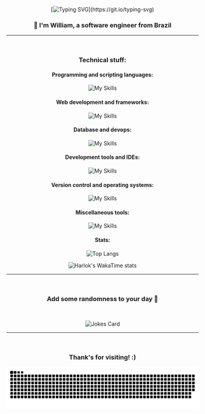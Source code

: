 <!-- Initial message -->
<!-- https://github.com/DenverCoder1/readme-typing-svg -->
<div align="center">

[![Typing SVG](https://readme-typing-svg.demolab.com?font=Fira+Code&weight=600&size=36&pause=1000&color=FFFFFF&background=52FF1A00&center=true&vCenter=true&random=false&width=435&lines=Hello+World!)](https://git.io/typing-svg)
### 👋 I'm William, a software engineer from Brazil

</div>

<hr><br>

<!-- Languages and tools section -->
<!-- https://github.com/tandpfun/skill-icons -->
<div align="center">

### Technical stuff:

#### Programming and scripting languages:
![My Skills](https://skillicons.dev/icons?i=py,cs,java,js,php,kotlin,dart,lua)

#### Web development and frameworks:
![My Skills](https://skillicons.dev/icons?i=html,css,nodejs,flask,django,laravel,flutter,discordjs)

#### Database and devops:
![My Skills](https://skillicons.dev/icons?i=mysql,sqlite,postgres,mongodb,firebase,docker,nginx,jenkins,heroku)

#### Development tools and IDEs:
![My Skills](https://skillicons.dev/icons?i=vscode,visualstudio,eclipse,androidstudio,sublime,postman,figma,anaconda)

#### Version control and operating systems:
![My Skills](https://skillicons.dev/icons?i=git,github,bitbucket,linux,ubuntu,kali,windows)

#### Miscellaneous tools:
![My Skills](https://skillicons.dev/icons?i=autocad,matlab,octave,raspberrypi,arduino,discord,pytorch,tensorflow,selenium,opencv)

#### Stats:
![Top Langs](https://github-readme-stats.vercel.app/api/top-langs/?username=wrdelmanto&size_weight=0.5&count_weight=0.5&langs_count=8&layout=compact&hide=jupyter%20notebook)

![Harlok's WakaTime stats](https://github-readme-stats.vercel.app/api/wakatime?username=@wrdelmanto&layout=compact)

</div>

<hr><br>

<!-- Random daily joke -->
<!-- https://github.com/ABSphreak/readme-jokes -->
<!-- https://github.com/PiyushSuthar/github-readme-quotes -->
<div align="center">

### Add some randomness to your day 🥰

<br>

![Jokes Card](https://readme-jokes.vercel.app/api?theme=react)
<!--!<br>
[Readme Quotes](https://quotes-github-readme.vercel.app/api?theme=catppuccin_mocha)
-->

</div>

<hr><br>

<!-- Final section -->
<div align="center">

### Thank's for visiting! :)

<img src="https://raw.githubusercontent.com/WRDelmanto/WRDelmanto/snake/snake-dark.svg" alt="Snake animation" />

</div>

<!-- Saving for later -->
<!--
Profile counter
https://github.com/antonkomarev/github-profile-views-counter
<div align="center">
<img src="https://komarev.com/ghpvc/?username=wrdelmanto&label=Profile%20views&color=0e75b6&style=flat" alt="wrdelmanto" />
</div>

Computer animated gif
<img src="https://raw.githubusercontent.com/rahul-jha98/rahul-jha98/main/techstack.gif" alt="Computer animated gif">

Rainbow line
<img src="https://i.imgur.com/dBaSKWF.gif" alt="Rainbow line" width="100%" height="20">
<p align="center">

BR flag
<img src="images/br.svg" alt="centered image" height="100"/>
-->

<!-- World board / https://github.com/JessicaLim8/JessicaLim8 -->
<!-- https://github.com/trinib/word-cloud -->
<!--
<div>

## Join the Community Word Cloud :cloud: :pencil2:

### :thought_balloon: [Add a word](https://github.com/JessicaLim8/JessicaLim8/issues/new?template=addword.md&title=wordcloud%7Cadd%7C%3CINSERT-WORD%3E) to see the word cloud update in real time :rocket:

A new word cloud will be automatically generated when you [add your own word](https://github.com/JessicaLim8/JessicaLim8/issues/new?template=addword.md&title=wordcloud%7Cadd%7C%3CINSERT-WORD%3E). The prompt will change frequently, so be sure to come back and check it out :relaxed:

:star2: Don't like the arrangement of the current word cloud? <a href="https://github.com/trinib/word-cloud/issues/new?template=shufflecloud.md&title=wordcloud%7Cshuffle"><b>Regenerate it</b></a> :game_die:

<img src="https://raw.githubusercontent.com/JessicaLim8/JessicaLim8/master/wordcloud/wordcloud.png" alt="WordCloud" width="100%">

</div>
-->
